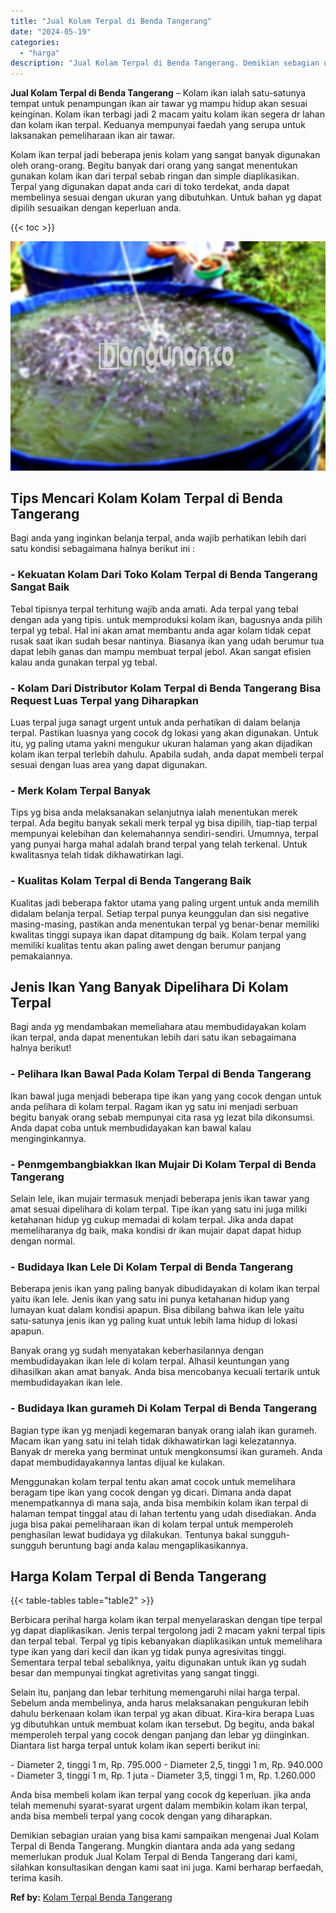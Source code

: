 ```yaml
---
title: "Jual Kolam Terpal di Benda Tangerang"
date: "2024-05-19"
categories: 
  - "harga"
description: "Jual Kolam Terpal di Benda Tangerang. Demikian sebagian uraian yang bisa kami sampaikan mengenai Jual Kolam Terpal di Benda Tangerang. Mungkin diantara anda..."
---
```


**Jual Kolam Terpal di Benda Tangerang** – Kolam ikan ialah satu-satunya tempat untuk penampungan ikan air tawar yg mampu hidup akan sesuai keinginan. Kolam ikan terbagi jadi 2 macam yaitu kolam ikan segera dr lahan dan kolam ikan terpal. Keduanya mempunyai faedah yang serupa untuk laksanakan pemeliharaan ikan air tawar.

Kolam ikan terpal jadi beberapa jenis kolam yang sangat banyak digunakan oleh orang-orang. Begitu banyak dari orang yang sangat menentukan gunakan kolam ikan dari terpal sebab ringan dan simple diaplikasikan. Terpal yang digunakan dapat anda cari di toko terdekat, anda dapat membelinya sesuai dengan ukuran yang dibutuhkan. Untuk bahan yg dapat dipilih sesuaikan dengan keperluan anda.

{{< toc >}}

![Jual Kolam Terpal di Benda Tangerang](/images/jual-kolam-terpal-46.png)

## Tips Mencari Kolam Kolam Terpal di Benda Tangerang

Bagi anda yang inginkan belanja terpal, anda wajib perhatikan lebih dari satu kondisi sebagaimana halnya berikut ini :

### \- Kekuatan Kolam Dari Toko Kolam Terpal di Benda Tangerang Sangat Baik

Tebal tipisnya terpal terhitung wajib anda amati. Ada terpal yang tebal dengan ada yang tipis. untuk memproduksi kolam ikan, bagusnya anda pilih terpal yg tebal. Hal ini akan amat membantu anda agar kolam tidak cepat rusak saat ikan sudah besar nantinya. Biasanya ikan yang udah berumur tua dapat lebih ganas dan mampu membuat terpal jebol. Akan sangat efisien kalau anda gunakan terpal yg tebal.

### \- Kolam Dari Distributor Kolam Terpal di Benda Tangerang Bisa Request Luas Terpal yang Diharapkan

Luas terpal juga sanagt urgent untuk anda perhatikan di dalam belanja terpal. Pastikan luasnya yang cocok dg lokasi yang akan digunakan. Untuk itu, yg paling utama yakni mengukur ukuran halaman yang akan dijadikan kolam ikan terpal terlebih dahulu. Apabila sudah, anda dapat membeli terpal sesuai dengan luas area yang dapat digunakan.

### \- Merk Kolam Terpal Banyak

Tips yg bisa anda melaksanakan selanjutnya ialah menentukan merek terpal. Ada begitu banyak sekali merk terpal yg bisa dipilih, tiap-tiap terpal mempunyai kelebihan dan kelemahannya sendiri-sendiri. Umumnya, terpal yang punyai harga mahal adalah brand terpal yang telah terkenal. Untuk kwalitasnya telah tidak dikhawatirkan lagi.

### \- Kualitas Kolam Terpal di Benda Tangerang Baik

Kualitas jadi beberapa faktor utama yang paling urgent untuk anda memilih didalam belanja terpal. Setiap terpal punya keunggulan dan sisi negative masing-masing, pastikan anda menentukan terpal yg benar-benar memiliki kwalitas tinggi supaya ikan dapat ditampung dg baik. Kolam terpal yang memiliki kualitas tentu akan paling awet dengan berumur panjang pemakaiannya.

## Jenis Ikan Yang Banyak Dipelihara Di Kolam Terpal

Bagi anda yg mendambakan memeliahara atau membudidayakan kolam ikan terpal, anda dapat menentukan lebih dari satu ikan sebagaimana halnya berikut!

### \- Pelihara Ikan Bawal Pada Kolam Terpal di Benda Tangerang

Ikan bawal juga menjadi beberapa tipe ikan yang yang cocok dengan untuk anda pelihara di kolam terpal. Ragam ikan yg satu ini menjadi serbuan begitu banyak orang sebab mempunyai cita rasa yg lezat bila dikonsumsi. Anda dapat coba untuk membudidayakan kan bawal kalau menginginkannya.

### \- Penmgembangbiakkan Ikan Mujair Di Kolam Terpal di Benda Tangerang

Selain lele, ikan mujair termasuk menjadi beberapa jenis ikan tawar yang amat sesuai dipelihara di kolam terpal. Tipe ikan yang satu ini juga miliki ketahanan hidup yg cukup memadai di kolam terpal. Jika anda dapat memeliharanya dg baik, maka kondisi dr ikan mujair dapat dapat hidup dengan normal.

### \- Budidaya Ikan Lele Di Kolam Terpal di Benda Tangerang

Beberapa jenis ikan yang paling banyak dibudidayakan di kolam ikan terpal yaitu ikan lele. Jenis ikan yang satu ini punya ketahanan hidup yang lumayan kuat dalam kondisi apapun. Bisa dibilang bahwa ikan lele yaitu satu-satunya jenis ikan yg paling kuat untuk lebih lama hidup di lokasi apapun.

Banyak orang yg sudah menyatakan keberhasilannya dengan membudidayakan ikan lele di kolam terpal. Alhasil keuntungan yang dihasilkan akan amat banyak. Anda bisa mencobanya kecuali tertarik untuk membudidayakan ikan lele.

### \- Budidaya Ikan gurameh Di Kolam Terpal di Benda Tangerang

Bagian type ikan yg menjadi kegemaran banyak orang ialah ikan gurameh. Macam ikan yang satu ini telah tidak dikhawatirkan lagi kelezatannya. Banyak dr mereka yang berminat untuk mengkonsumsi ikan gurameh. Anda dapat membudidayakannya lantas dijual ke kulakan.

Menggunakan kolam terpal tentu akan amat cocok untuk memelihara beragam tipe ikan yang cocok dengan yg dicari. Dimana anda dapat menempatkannya di mana saja, anda bisa membikin kolam ikan terpal di halaman tempat tinggal atau di lahan tertentu yang udah disediakan. Anda juga bisa pakai pemeliharaan ikan di kolam terpal untuk memperoleh penghasilan lewat budidaya yg dilakukan. Tentunya bakal sungguh-sungguh beruntung bagi anda kalau mengaplikasikannya.

## Harga Kolam Terpal di Benda Tangerang

{{< table-tables table="table2" >}}

Berbicara perihal harga kolam ikan terpal menyelaraskan dengan tipe terpal yg dapat diaplikasikan. Jenis terpal tergolong jadi 2 macam yakni terpal tipis dan terpal tebal. Terpal yg tipis kebanyakan diaplikasikan untuk memelihara type ikan yang dari kecil dan ikan yg tidak punya agresivitas tinggi. Sementara terpal tebal sebaliknya, yaitu digunakan untuk ikan yg sudah besar dan mempunyai tingkat agretivitas yang sangat tinggi.

Selain itu, panjang dan lebar terhitung memengaruhi nilai harga terpal. Sebelum anda membelinya, anda harus melaksanakan pengukuran lebih dahulu berkenaan kolam ikan terpal yg akan dibuat. Kira-kira berapa Luas yg dibutuhkan untuk membuat kolam ikan tersebut. Dg begitu, anda bakal memperoleh terpal yang cocok dengan panjang dan lebar yg diinginkan. Diantara list harga terpal untuk kolam ikan seperti berikut ini:

\- Diameter 2, tinggi 1 m, Rp. 795.000 - Diameter 2,5, tinggi 1 m, Rp. 940.000 - Diameter 3, tinggi 1 m, Rp. 1 juta - Diameter 3,5, tinggi 1 m, Rp. 1.260.000

Anda bisa membeli kolam ikan terpal yang cocok dg keperluan. jika anda telah memenuhi syarat-syarat urgent dalam membikin kolam ikan terpal, anda bisa membeli terpal yang cocok dengan yang diharapkan.

Demikian sebagian uraian yang bisa kami sampaikan mengenai Jual Kolam Terpal di Benda Tangerang. Mungkin diantara anda ada yang sedang memerlukan produk Jual Kolam Terpal di Benda Tangerang dari kami, silahkan konsultasikan dengan kami saat ini juga. Kami berharap berfaedah, terima kasih.

**Ref by:** [Kolam Terpal Benda Tangerang](https://id.wikipedia.org/wiki/Kolam)
